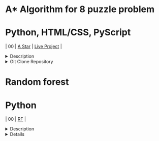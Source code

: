 # A* Algorithm for 8 puzzle problem
# Python, HTML/CSS, PyScript


| 00 | [A Star](https://github.com/Khanh-BangPham/A-star-algorithm-for-8-puzzle-problem) | [Live Project](https://a-star-algorithm-for-8-puzzle-problem.netlify.app/) |

<details>
<summary>Description</summary>

 Áp dụng thuật toán A* giải quyết bài toán 8 ô chữ với các yêu cầu sau:
1. viết thuật toán dưới dạng hàm, với tên hàm taciAstar  
2. dữ liệu đầu vào:
- dữ liệu được đọc vào từ file (xem file đính kèm)
3. dữ liệu đầu ra: 
- hình vẽ minh hoạ các bước xét trạng thái (tương tự như hình đính kèm, nhớ ghi kèm thông tin f(n), g(n), h(n) cho từng trạng thái) và đường đi từ trạng thái xuất phát tới trạng thái xuất phát, hình vẽ được lưu vào file.
4. viết hàm main để kiểm thử thuật toán 
</details>
<details>
<summary>Git Clone Repository</summary>
  
 1. Clone Repository by Git Bash ( git clone https://github.com/Khanh-BangPham/A-star-algorithm-for-8-puzzle-problem.git )
 2. Run website
 3. Upload taci.txt file
</details>

# Random forest
# Python
| 00 | [RF](https://github.com/Khanh-BangPham/A-star-algorithm-for-8-puzzle-problem) |

<details>
<summary>Description</summary>

Tìm hiểu thuật toán random forests, lấy ví dụ minh họa các bước của thuật toán. Viết chương trình dự đoán hủy phòng sử dụng thuật toán nêu trên.
Dữ liệu chi tiết: https://www.kaggle.com/datasets/ahsan81/hotel-reservations-classification-dataset 
</details>
<details>
